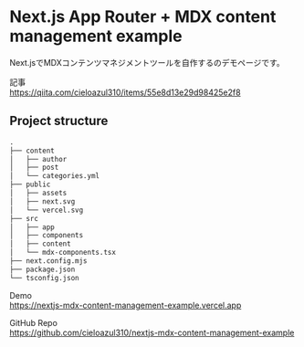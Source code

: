 # Next.js App Router + MDX content management example

Next.jsでMDXコンテンツマネジメントツールを自作するのデモページです。

記事  
<https://qiita.com/cieloazul310/items/55e8d13e29d98425e2f8>

## Project structure

```txt
.
├── content
│   ├── author
│   ├── post
│   └── categories.yml
├── public
│   ├── assets
│   ├── next.svg
│   └── vercel.svg
├── src
│   ├── app
│   ├── components
│   ├── content
│   └── mdx-components.tsx
├── next.config.mjs
├── package.json
└── tsconfig.json
```

Demo  
<https://nextjs-mdx-content-management-example.vercel.app>

GitHub Repo  
<https://github.com/cieloazul310/nextjs-mdx-content-management-example>
